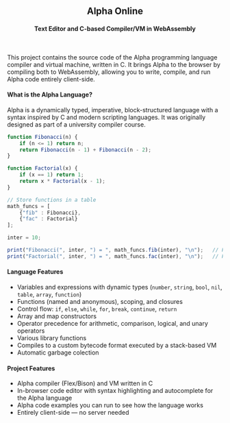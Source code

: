 <div id="top"></div>

<h2 align="center">Alpha Online</h2>

<h4 align="center">Text Editor and C-based Compiler/VM in WebAssembly</h4>

<br>

This project contains the source code of the Alpha programming language compiler and virtual machine, written in C. It brings Alpha to the browser by compiling both to WebAssembly, allowing you to write, compile, and run Alpha code entirely client-side.

#### What is the Alpha Language?

Alpha is a dynamically typed, imperative, block-structured language with a syntax inspired by C and modern scripting languages. It was originally designed as part of a university compiler course.<br>

```javascript
function Fibonacci(n) {
    if (n <= 1) return n;
    return Fibonacci(n - 1) + Fibonacci(n - 2);
}

function Factorial(x) {
    if (x == 1) return 1;
    return x * Factorial(x - 1);
}

// Store functions in a table
math_funcs = [
    {"fib" : Fibonacci},
    {"fac" : Factorial}
];

inter = 10;

print("Fibonacci(", inter, ") = ", math_funcs.fib(inter), "\n");   // Fibonacci(10) = 55
print("Factorial(", inter, ") = ", math_funcs.fac(inter), "\n");   // Factorial(10) = 3628800
```

#### Language Features
- Variables and expressions with dynamic types (`number`, `string`, `bool`, `nil`, `table`, `array`, `function`)
- Functions (named and anonymous), scoping, and closures
- Control flow: `if`, `else`, `while`, `for`, `break`, `continue`, `return`
- Array and map constructors
- Operator precedence for arithmetic, comparison, logical, and unary operators
- Various library functions
- Compiles to a custom bytecode format executed by a stack-based VM
- Automatic garbage colection


#### Project Features
- Alpha compiler (Flex/Bison) and VM written in C 
- In-browser code editor with syntax highlighting and autocomplete for the Alpha language
- Alpha code examples you can run to see how the language works
- Entirely client-side — no server needed
